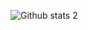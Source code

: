 ![Github stats 2](https://github-readme-stats.vercel.app/api?username=emindmrhn&show_icons=true&theme=radical)
